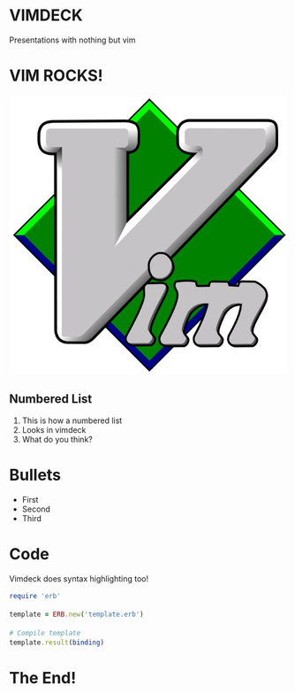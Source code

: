 # VIMDECK

Presentations with nothing but vim


# VIM ROCKS!

![](img/vim.png)


## Numbered List

1. This is how a numbered list
2. Looks in vimdeck
3. What do you think?


# Bullets

- First
- Second
- Third


# Code

Vimdeck does syntax highlighting too!

```ruby
require 'erb'

template = ERB.new('template.erb')

# Compile template
template.result(binding)
```


# The End!
